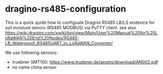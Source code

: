 # dragino-rs485-configuration
This is a quick quide how to configuate Dragino RS485 LB/LS endevice for soil moisture senors (RS485 MODBUS) via PuTTY client.
see also https://wiki.dragino.com/xwiki/bin/view/Main/User%20Manual%20for%20LoRaWAN%20End%20Nodes/RS485-LB_Waterproof_RS485UART_to_LoRaWAN_Converter/

We use following sensors: 
- truebner SMT100: https://www.truebner.de/assets/download/AN002.pdf
- no name china sensor



